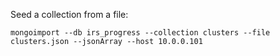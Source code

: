 Seed a collection from a file:

`mongoimport --db irs_progress --collection clusters --file clusters.json --jsonArray --host 10.0.0.101`
